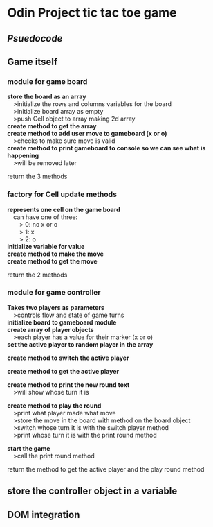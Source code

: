 # Odin Project tic tac toe game  
  
## *Psuedocode*  
## Game itself
### module for game board  
**store the board as an array**  
&emsp;>initialize the rows and columns variables for the board  
&emsp;>initialize board array as empty  
&emsp;>push Cell object to array making 2d array  
**create method to get the array**  
**create method to add user move to gameboard (x or o)**  
&emsp;>checks to make sure move is valid  
**create method to print gameboard to console so we can see what is happening**  
&emsp;>will be removed later  
  
return the 3 methods
  
### factory for Cell update methods  
**represents one cell on the game board**  
&emsp;can have one of three:  
&emsp;&emsp;> 0: no x or o  
&emsp;&emsp;> 1: x  
&emsp;&emsp;> 2: o  
**initialize variable for value**  
**create method to make the move**  
**create method to get the move**  
  
return the 2 methods

### module for game controller  
**Takes two players as parameters**  
&emsp;>controls flow and state of game turns  
**initialize board to gameboard module**  
**create array of player objects**  
&emsp;>each player has a value for their marker (x or o)  
**set the active player to random player in the array**  
  
**create method to switch the active player**  
  
**create method to get the active player**  
  
**create method to print the new round text**  
&emsp;>will show whose turn it is  
  
**create method to play the round**  
&emsp;>print what player made what move  
&emsp;>store the move in the board with method on the board object  
&emsp;>switch whose turn it is with the switch player method  
&emsp;>print whose turn it is with the print round method
  
**start the game**  
&emsp;>call the print round method  
  
return the method to get the active player and the play round method  
  
## store the controller object in a variable
  
## DOM integration